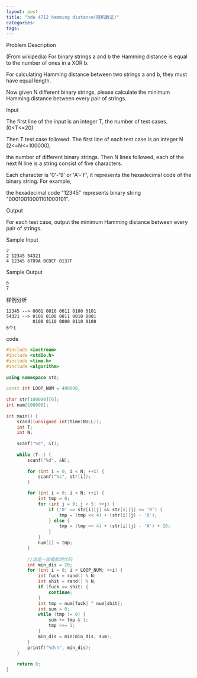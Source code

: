 ```yaml
---
layout: post
title: "hdu 4712 hamming distance(随机数法)"
categories:
tags:
---
```


Problem Description

(From wikipedia) For binary strings a and b the Hamming distance is equal to the number of ones in a XOR b.

For calculating Hamming distance between two strings a and b, they must have equal length.

Now given N different binary strings, please calculate the minimum Hamming distance between every pair of strings.

Input

The first line of the input is an integer T, the number of test cases.(0<T<=20)

Then T test case followed. The first line of each test case is an integer N (2<=N<=100000),

the number of different binary strings. Then N lines followed, each of the next N line is a string consist of five characters.

Each character is '0'-'9' or 'A'-'F', it represents the hexadecimal code of the binary string. For example,

the hexadecimal code "12345" represents binary string "00010010001101000101".

Output

For each test case, output the minimum Hamming distance between every pair of strings.

Sample Input

```
2
2 12345 54321
4 12345 6789A BCDEF 0137F
```

Sample Output

```
6
7
```

样例分析

```
12345 --> 0001 0010 0011 0100 0101
54321 --> 0101 0100 0011 0010 0001
          0100 0110 0000 0110 0100
6个1
```

code

```c++
#include <iostream>
#include <stdio.h>
#include <time.h>
#include <algorithm>
 
using namespace std;
 
const int LOOP_NUM = 400000;
 
char str[100000][6];
int num[100000];
     
int main() {
    srand((unsigned int)time(NULL));
    int T;
    int N;
     
    scanf("%d", &T);
    
    while (T--) {
        scanf("%d", &N);
         
        for (int i = 0; i < N; ++i) {
            scanf("%s", str[i]);
        }

        for (int i = 0; i < N; ++i) {
            int tmp = 0;
            for (int j = 0; j < 5; ++j) {
                if ('0' <= str[i][j] && str[i][j] <= '9') {
                    tmp = (tmp << 4) + (str[i][j] - '0');
                } else {
                    tmp = (tmp << 4) + (str[i][j] - 'A') + 10;
                }
            }
            num[i] = tmp;
        }
         
        //这是一段看脸的代码
        int min_dis = 20;
        for (int i = 0; i < LOOP_NUM; ++i) {
            int fuck = rand() % N;
            int shit = rand() % N;
            if (fuck == shit) {
                continue;
            }
            int tmp = num[fuck] ^ num[shit];
            int sum = 0;
            while (tmp != 0) {
                sum += tmp & 1;
                tmp >>= 1;
            }
            min_dis = min(min_dis, sum);
        }
        printf("%d\n", min_dis);
    }
    
    return 0;
}
```
